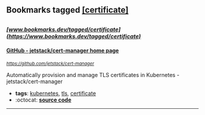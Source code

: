 ## Bookmarks tagged [[certificate]](https://www.bookmarks.dev/search?q=[certificate])

_<sup><sup>[www.bookmarks.dev/tagged/certificate](https://www.bookmarks.dev/tagged/certificate)</sup></sup>_
---
#### [GitHub - jetstack/cert-manager home page](https://github.com/jetstack/cert-manager)
_<sup>https://github.com/jetstack/cert-manager</sup>_

Automatically provision and manage TLS certificates in Kubernetes - jetstack/cert-manager
* **tags**: [kubernetes](../tagged/kubernetes.md), [tls](../tagged/tls.md), [certificate](../tagged/certificate.md)
* :octocat: **[source code](https://github.com/jetstack/cert-manager)**
---
